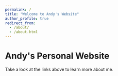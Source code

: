 ```yaml
---
permalink: /
title: "Welcome to Andy's Website"
author_profile: true
redirect_from: 
  - /about/
  - /about.html
---
```


Andy's Personal Website
======
Take a look at the links above to learn more about me.
